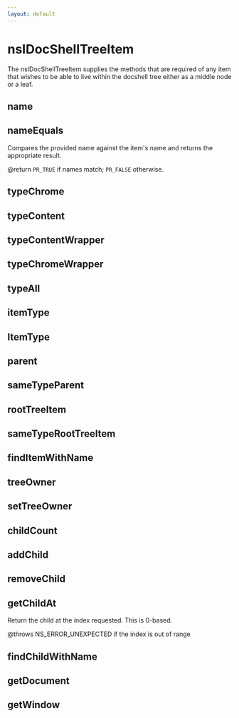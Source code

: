 ```yaml
---
layout: default
---
```


# nsIDocShellTreeItem #

The nsIDocShellTreeItem supplies the methods that are required of any item
that wishes to be able to live within the docshell tree either as a middle
node or a leaf. 


## name ##

## nameEquals ##

Compares the provided name against the item's name and
returns the appropriate result.

@return <CODE>PR_TRUE</CODE> if names match;
        <CODE>PR_FALSE</CODE> otherwise.


## typeChrome ##

## typeContent ##

## typeContentWrapper ##

## typeChromeWrapper ##

## typeAll ##

## itemType ##

## ItemType ##

## parent ##

## sameTypeParent ##

## rootTreeItem ##

## sameTypeRootTreeItem ##

## findItemWithName ##

## treeOwner ##

## setTreeOwner ##

## childCount ##

## addChild ##

## removeChild ##

## getChildAt ##

Return the child at the index requested.  This is 0-based.

@throws NS_ERROR_UNEXPECTED if the index is out of range


## findChildWithName ##

## getDocument ##

## getWindow ##
